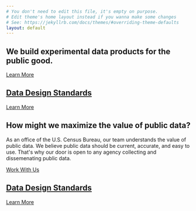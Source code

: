 ```yaml
---
# You don't need to edit this file, it's empty on purpose.
# Edit theme's home layout instead if you wanna make some changes
# See: https://jekyllrb.com/docs/themes/#overriding-theme-defaults
layout: default
---
```

<section class="hero">
  <div class="usa-grid island-container">
    <div class="usa-width-one-third island island-callout">
      <h2>We build experimental data products for the public good.</h2>
      <a class="cta" href="{{ site.baseurl }}/about">Learn More</a>
    </div>
    <div class="usa-width-two-thirds island island-dds">
      <a href="{{ site.baseurl }}/about">
        <h2>Data Design Standards</h2>
        <p class="cta">Learn More</p>
      </a>
    </div>
  </div>
  <div class="usa-grid island-container">
    <div class="usa-width-one-half island island-callout">
      <h2>How might we maximize the value of public data?</h2>
      <p class="island-description">
        As an office of the U.S. Census Bureau, our team understands the value
        of public data. We believe public data should be current, accurate,
        and easy to use. That's why our door is open to any agency collecting
        and dissemenating public data.
      </p>
      <a class="cta" href="{{ site.baseurl }}/about">Work With Us</a>
    </div>
    <div class="usa-width-one-half island island-dds">
      <a href="{{ site.baseurl }}/about">
        <h2>Data Design Standards</h2>
        <p class="cta">Learn More</p>
      </a>
    </div>
  </div>
</section>
